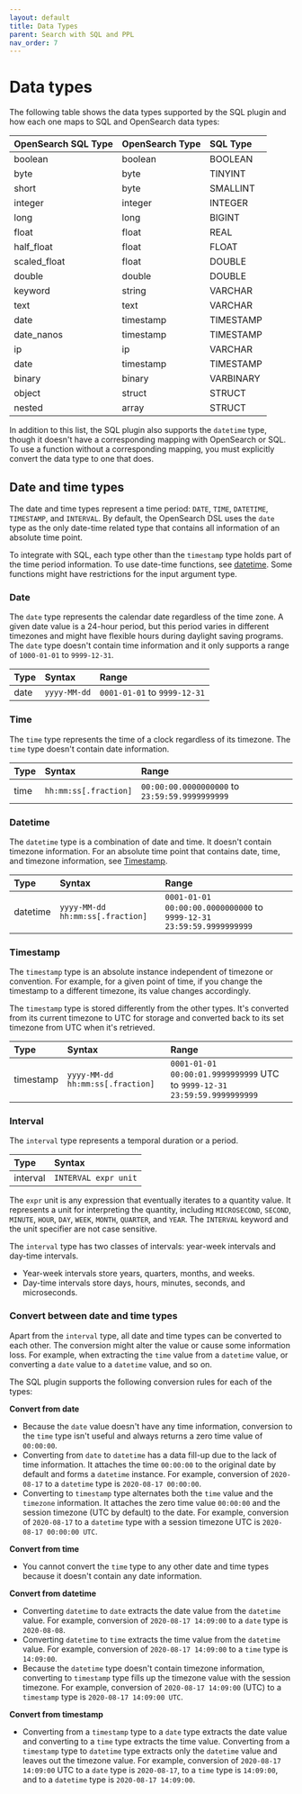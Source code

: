 ```yaml
---
layout: default
title: Data Types
parent: Search with SQL and PPL
nav_order: 7
---
```


# Data types

The following table shows the data types supported by the SQL plugin and how each one maps to SQL and OpenSearch data types:

| OpenSearch SQL Type | OpenSearch Type | SQL Type
:--- | :--- | :---
boolean |	boolean |	BOOLEAN
byte |	byte |	TINYINT
short |	byte |	SMALLINT
integer |	integer |	INTEGER
long | long |	BIGINT
float |	float |	REAL
half_float | float | FLOAT
scaled_float | float | DOUBLE
double | double | DOUBLE
keyword |	string | VARCHAR
text | text | VARCHAR
date | timestamp | TIMESTAMP
date_nanos | timestamp | TIMESTAMP
ip | ip | VARCHAR
date | timestamp | TIMESTAMP
binary | binary | VARBINARY
object | struct | STRUCT
nested | array | STRUCT

In addition to this list, the SQL plugin also supports the `datetime` type, though it doesn't have a corresponding mapping with OpenSearch or SQL.
To use a function without a corresponding mapping, you must explicitly convert the data type to one that does.


## Date and time types

The date and time types represent a time period: `DATE`, `TIME`, `DATETIME`, `TIMESTAMP`, and `INTERVAL`. By default, the OpenSearch DSL uses the `date` type as the only date-time related type that contains all information of an absolute time point.

To integrate with SQL, each type other than the `timestamp` type holds part of the time period information. To use date-time functions, see [datetime]({{site.url}}{{site.baseurl}}/search-query/sql/functions#date-and-time). Some functions might have restrictions for the input argument type.


### Date

The `date` type represents the calendar date regardless of the time zone. A given date value is a 24-hour period, but this period varies in different timezones and might have flexible hours during daylight saving programs. The `date` type doesn't contain time information and it only supports a range of `1000-01-01` to `9999-12-31`.

| Type | Syntax | Range
:--- | :--- | :---
date | `yyyy-MM-dd` | `0001-01-01` to `9999-12-31`

### Time

The `time` type represents the time of a clock regardless of its timezone. The `time` type doesn't contain date information.

| Type | Syntax | Range
:--- | :--- | :---
time | `hh:mm:ss[.fraction]` | `00:00:00.0000000000` to `23:59:59.9999999999`

### Datetime

The `datetime` type is a combination of date and time. It doesn't contain timezone information. For an absolute time point that contains date, time, and timezone information, see [Timestamp](#timestamp).

| Type | Syntax | Range
:--- | :--- | :---
datetime | `yyyy-MM-dd hh:mm:ss[.fraction]` | `0001-01-01 00:00:00.0000000000` to `9999-12-31 23:59:59.9999999999`

### Timestamp

The `timestamp` type is an absolute instance independent of timezone or convention. For example, for a given point of time, if you change the timestamp to a different timezone, its value changes accordingly.

The `timestamp` type is stored differently from the other types. It's converted from its current timezone to UTC for storage and converted back to its set timezone from UTC when it's retrieved.

| Type | Syntax | Range
:--- | :--- | :---
timestamp | `yyyy-MM-dd hh:mm:ss[.fraction]` | `0001-01-01 00:00:01.9999999999` UTC to `9999-12-31 23:59:59.9999999999`

### Interval

The `interval` type represents a temporal duration or a period.

| Type | Syntax
:--- | :---
interval | `INTERVAL expr unit`

The `expr` unit is any expression that eventually iterates to a quantity value. It represents a unit for interpreting the quantity, including `MICROSECOND`, `SECOND`, `MINUTE`, `HOUR`, `DAY`, `WEEK`, `MONTH`, `QUARTER`, and `YEAR`. The `INTERVAL` keyword and the unit specifier are not case sensitive.

The `interval` type has two classes of intervals: year-week intervals and day-time intervals.

- Year-week intervals store years, quarters, months, and weeks.
- Day-time intervals store days, hours, minutes, seconds, and microseconds.


### Convert between date and time types

Apart from the `interval` type, all date and time types can be converted to each other. The conversion might alter the value or cause some information loss. For example, when extracting the `time` value from a `datetime` value, or converting a `date` value to a `datetime` value, and so on.

The SQL plugin supports the following conversion rules for each of the types:

**Convert from date**

- Because the `date` value doesn't have any time information, conversion to the `time` type isn't useful and always returns a zero time value of `00:00:00`.
- Converting from `date` to `datetime` has a data fill-up due to the lack of time information. It attaches the time `00:00:00` to the original date by default and forms a `datetime` instance. For example, conversion of `2020-08-17` to a `datetime` type is `2020-08-17 00:00:00`.
- Converting to `timestamp` type alternates both the `time` value and the `timezone` information. It attaches the zero time value `00:00:00` and the session timezone (UTC by default) to the date. For example, conversion of `2020-08-17` to a `datetime` type with a session timezone UTC is `2020-08-17 00:00:00 UTC`.

**Convert from time**

- You cannot convert the `time` type to any other date and time types because it doesn't contain any date information.

**Convert from datetime**

- Converting `datetime` to `date` extracts the date value from the `datetime` value. For example, conversion of `2020-08-17 14:09:00` to a `date` type is `2020-08-08`.
- Converting `datetime` to `time` extracts the time value from the `datetime` value. For example, conversion of `2020-08-17 14:09:00` to a `time` type is `14:09:00`.
- Because the `datetime` type doesn't contain timezone information, converting to `timestamp` type fills up the timezone value with the session timezone. For example, conversion of `2020-08-17 14:09:00` (UTC) to a `timestamp` type is `2020-08-17 14:09:00 UTC`.

**Convert from timestamp**

- Converting from a `timestamp` type to a `date` type extracts the date value and converting to a `time` type extracts the time value. Converting from a `timestamp` type to `datetime` type extracts only the `datetime` value and leaves out the timezone value. For example, conversion of `2020-08-17 14:09:00` UTC to a `date` type is `2020-08-17`, to a `time` type is `14:09:00`, and to a `datetime` type is `2020-08-17 14:09:00`.
